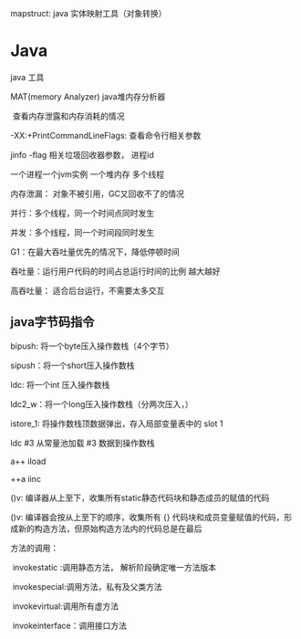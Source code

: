 mapstruct: java 实体映射工具（对象转换）

# Java

java 工具

MAT(memory Analyzer) java堆内存分析器

​	查看内存泄露和内存消耗的情况

-XX:+PrintCommandLineFlags: 查看命令行相关参数

jinfo  -flag 相关垃圾回收器参数，  进程id



一个进程一个jvm实例 一个堆内存  多个线程



内存泄漏： 对象不被引用，GC又回收不了的情况



并行：多个线程，同一个时间点同时发生

并发：多个线程，同一个时间段同时发生



G1：在最大吞吐量优先的情况下，降低停顿时间



吞吐量：运行用户代码的时间占总运行时间的比例   越大越好

高吞吐量： 适合后台运行，不需要太多交互









## java字节码指令

bipush: 将一个byte压入操作数栈（4个字节）

sipush：将一个short压入操作数栈

ldc: 将一个int 压入操作数栈

ldc2_w：将一个long压入操作数栈（分两次压入，）



istore_1: 将操作数栈顶数据弹出，存入局部变量表中的 slot 1

ldc #3  从常量池加载 #3 数据到操作数栈

a++    iload

++a    iinc

<cinit>()v:  编译器从上至下，收集所有static静态代码块和静态成员的赋值的代码

 <init>()v:   编译器会按从上至下的顺序，收集所有 {} 代码块和成员变量赋值的代码，形成新的构造方法，但原始构造方法内的代码总是在最后  

方法的调用：

​	invokestatic  :调用静态方法， 解析阶段确定唯一方法版本

​	invokespecial:调用<init>方法，私有及父类方法

​	invokevirtual:调用所有虚方法

​	invokeinterface：调用接口方法